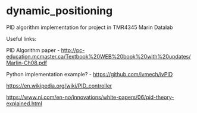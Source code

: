 # dynamic_positioning
PID algorithm implementation for project in TMR4345 Marin Datalab

Useful links:

PID Algorithm paper - http://pc-education.mcmaster.ca/Textbook%20WEB%20book%20with%20updates/Marlin-Ch08.pdf

Python implementation example? - https://github.com/ivmech/ivPID

https://en.wikipedia.org/wiki/PID_controller

https://www.ni.com/en-no/innovations/white-papers/06/pid-theory-explained.html
